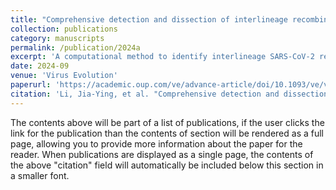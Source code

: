```yaml
---
title: "Comprehensive detection and dissection of interlineage recombination events in the SARS-CoV-2 pandemic"
collection: publications
category: manuscripts
permalink: /publication/2024a
excerpt: 'A computational method to identify interlineage SARS-CoV-2 recombinants.'
date: 2024-09
venue: 'Virus Evolution'
paperurl: 'https://academic.oup.com/ve/advance-article/doi/10.1093/ve/veae074/7749618'
citation: 'Li, Jia-Ying, et al. "Comprehensive detection and dissection of interlineage recombination events in the SARS-CoV-2 pandemic." Virus Evolution (2024): veae074.'
---
```

The contents above will be part of a list of publications, if the user clicks the link for the publication than the contents of section will be rendered as a full page, allowing you to provide more information about the paper for the reader. When publications are displayed as a single page, the contents of the above "citation" field will automatically be included below this section in a smaller font.